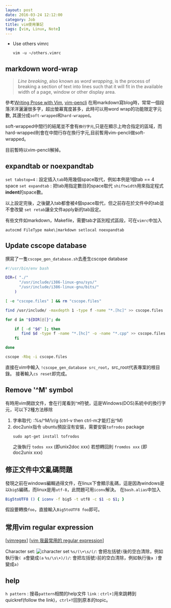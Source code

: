 ```yaml
---
layout: post
date: 2016-03-24 12:12:00
category: Job
title: vim使用筆記
tags: [vim, Linux, Note]
---
```


* Use others vimrc
    ~~~ 
    vim -u ~/others.vimrc
    ~~~
## markdown word-wrap

> *Line breaking*, also known as *word wrapping*, is the process of breaking a section of text into lines such that it will fit in the available width of a page, window or other display area.

參考[Writing Prose with Vim](http://alols.github.io/2012/11/07/writing-prose-with-vim/), [vim-pencli](https://github.com/reedes/vim-pencil)
在用markdown寫blog時，常常一個段落洋洋灑灑很多字，超出螢幕寬度甚多，此時可以用word wrap的功能限定字元數, 其還分成`soft-wrapped`和`hard-wrapped`。

soft-wrapped中間行的結尾並不會有`換行字元`,只是在顯示上吻合指定的區域，而hard-wrapped則會在中間行存在換行字元,目前暫用vim-pencli做soft-wrapped。

目前暫時以vim-pencli解掉。

## expandtab or noexpandtab
`set tabstop=4` : 設定插入`tab`時用幾個space取代，例如本例是1個tab == 4 space
`set expandtab` : 把tab用指定數目的space取代
`shiftwidth`用來指定程式**indent**的space數。

以上設定完後，之後鍵入tab都會被4個space取代，但之前存在於文件中的tab並不會改變
`set retab`讓全文件apply新的tab設定。

有些文件如markdown，Makefile，需要tab才區別程式區段，可在`vimrc`中加入
~~~
autocmd FileType make\|markdown setlocal noexpandtab
~~~
## Update cscope database

撰寫了一隻`cscope_gen_database.sh`去產生cscope database

~~~ sh
#!/usr/bin/env bash

DIR=( "./"
      "/usr/include/i386-linux-gnu/sys/"
      "/usr/include/i386-linux-gnu/bits/"
    )

[ -e "cscope.files" ] && rm "cscope.files"

find /usr/include/ -maxdepth 1 -type f -name "*.[hc]" >> cscope.files

for d in "${DIR[@]}"; do

    if [ -d "$d" ]; then
       find $d -type f -name "*.[hc]" -o -name "*.cpp" >> cscope.files
    fi

done           

cscope -Rbq -i cscope.files
~~~
直接在vim中輸入 `!cscope_gen_database src_root`，src_root代表專案的根目錄。
接著輸入`cs reset`即完成。

## Remove '^M' symbol

有時用vim開啟文件，會在行尾看到`^M`符號，這是Windows(DOS)系統中的換行字元，可以下2種方法移除
1. 字串取代: :%s/^M/\r/g (ctrl-v then ctrl-m才能打出^M)
2. doc2unix指令
	ubuntu預設沒有安裝，需要安裝`tofrodos` package
	~~~
	sudo apt-get install tofrodos
	~~~
	之後執行 `todos xxx`     (即unix2doc xxx)
	若想轉回則 `fromdos xxx` (即doc2unix xxx)

## 修正文件中文亂碼問題
發現之前在windows編輯過得文件，在linux下會顯示亂碼，這是因為windows是以`big5`編碼，而linux是用`utf-8`，此問題可用`iconv`解決。
在`bash.alias`中加入
~~~ sh
Big5toUTF8 () { iconv -f big5 -t utf8 -c $1 -o $1; }
~~~

假設要轉換`foo`，直接輸入`Big5toUTF8 foo`即可。

## 常用vim regular expression
[[vimregex](http://vimregex.com/)] [[vim 我最常用的 regular expression](http://three-colors.blogspot.tw/2008/06/vim-regular-expression.html)]

Character set:
![character set](https://i.imgur.com/4WT4LgP.png)
`%s/(\+\s/(/`: 會把左括號`(`後的空白清除，例如執行後`( a`會變成`(a`
`%s/\s\+)/)/`: 會把左括號`)`前的空白清除，例如執行後`a )`會變成`a)`


## help
`h pattern` : 搜尋`pattern`相關的help文件
`link` : `ctrl+]`用來跳轉到quickref(follow the link)，`ctrl+T`回到原本的topic。
